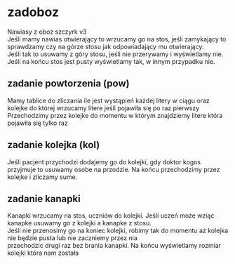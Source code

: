 # zadoboz
Nawiasy z oboz szczyrk v3  
Jeśli mamy nawias otwierający to wrzucamy go na stos, jeśli zamykający to sprawdzamy czy na górze stosu jak odpowiadający mu otwierający.   
Jeśli tak to usuwamy z góry stosu, jeśli nie przerywamy i wyświetlamy nie. Jeśli na końcu stos jest pusty wyświetlamy tak, w innym przypadku nie.  
## zadanie powtorzenia (pow)
Mamy tablice do zliczania ile jest wystąpień każdej litery w ciągu oraz kolejke do której wrzucamy litere jeśli pojawiła się po raz pierwszy  
Przechodzimy przez kolejke do momentu w którym znajdziemy litere która pojawiła się tylko raz  
## zadanie kolejka (kol)
Jeśli pacjent przychodzi dodajemy go do kolejki, gdy doktor kogos przyjmuje to usuwamy osobe na przodzie. Na końcu przechodzimy przez kolejke i zliczamy sume.
## zadanie kanapki
Kanapki wrzucamy na stos, uczniów do kolejki. Jeśli uczeń może wziąc kanapke usuwamy go z kolejki a kanapke z stosu.  
Jeśli nie przenosimy go na koniec kolejki, robimy tak do momentu aż kolejka nie będzie pusta lub nie zaczniemy przez nia  
przechodzic drugi raz bez brania kanapki. Na końcu wyświetlamy rozmiar kolejki która nam została
